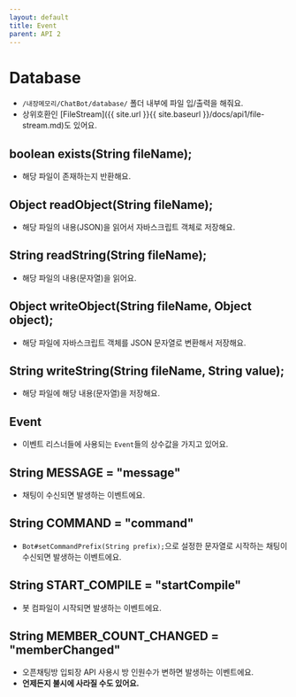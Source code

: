 ```yaml
---
layout: default
title: Event
parent: API 2
---
```


# Database
* `/내장메모리/ChatBot/database/` 폴더 내부에 파일 입/출력을 해줘요.
* 상위호환인 [FileStream]({{ site.url }}{{ site.baseurl }}/docs/api1/file-stream.md)도 있어요.

## boolean exists(String fileName);
* 해당 파일이 존재하는지 반환해요.

## Object readObject(String fileName);
* 해당 파일의 내용(JSON)을 읽어서 자바스크립트 객체로 저장해요.

## String readString(String fileName);
* 해당 파일의 내용(문자열)을 읽어요.

## Object writeObject(String fileName, Object object);
* 해당 파일에 자바스크립트 객체를 JSON 문자열로 변환해서 저장해요.

## String writeString(String fileName, String value);
* 해당 파일에 해당 내용(문자열)을 저장해요.

## Event
* 이벤트 리스너들에 사용되는 `Event`들의 상수값을 가지고 있어요.

## String MESSAGE = "message"
* 채팅이 수신되면 발생하는 이벤트에요.

## String COMMAND = "command"
* `Bot#setCommandPrefix(String prefix);`으로 설정한 문자열로 시작하는 채팅이 수신되면 발생하는 이벤트에요.

## String START_COMPILE = "startCompile"
* 봇 컴파일이 시작되면 발생하는 이벤트에요.

## String MEMBER_COUNT_CHANGED = "memberChanged"
* 오픈채팅방 입퇴장 API 사용시 방 인원수가 변하면 발생하는 이벤트에요.
* **언제든지 불시에 사라질 수도 있어요.**